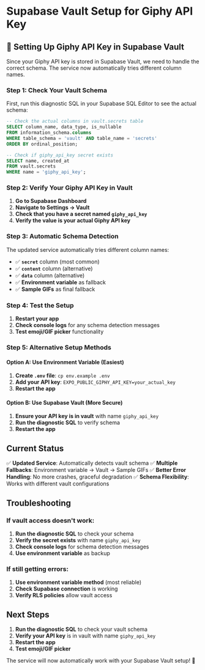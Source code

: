 # Supabase Vault Setup for Giphy API Key

## 🔧 Setting Up Giphy API Key in Supabase Vault

Since your Giphy API key is stored in Supabase Vault, we need to handle the correct schema. The service now automatically tries different column names.

### **Step 1: Check Your Vault Schema**

First, run this diagnostic SQL in your Supabase SQL Editor to see the actual schema:

```sql
-- Check the actual columns in vault.secrets table
SELECT column_name, data_type, is_nullable
FROM information_schema.columns 
WHERE table_schema = 'vault' AND table_name = 'secrets'
ORDER BY ordinal_position;

-- Check if giphy_api_key secret exists
SELECT name, created_at
FROM vault.secrets
WHERE name = 'giphy_api_key';
```

### **Step 2: Verify Your Giphy API Key in Vault**

1. **Go to Supabase Dashboard**
2. **Navigate to Settings → Vault**
3. **Check that you have a secret named `giphy_api_key`**
4. **Verify the value is your actual Giphy API key**

### **Step 3: Automatic Schema Detection**

The updated service automatically tries different column names:
- ✅ **`secret`** column (most common)
- ✅ **`content`** column (alternative)
- ✅ **`data`** column (alternative)
- ✅ **Environment variable** as fallback
- ✅ **Sample GIFs** as final fallback

### **Step 4: Test the Setup**

1. **Restart your app**
2. **Check console logs** for any schema detection messages
3. **Test emoji/GIF picker** functionality

### **Step 5: Alternative Setup Methods**

#### **Option A: Use Environment Variable (Easiest)**
1. **Create `.env` file**: `cp env.example .env`
2. **Add your API key**: `EXPO_PUBLIC_GIPHY_API_KEY=your_actual_key`
3. **Restart the app**

#### **Option B: Use Supabase Vault (More Secure)**
1. **Ensure your API key is in vault** with name `giphy_api_key`
2. **Run the diagnostic SQL** to verify schema
3. **Restart the app**

## **Current Status**

✅ **Updated Service**: Automatically detects vault schema
✅ **Multiple Fallbacks**: Environment variable → Vault → Sample GIFs
✅ **Better Error Handling**: No more crashes, graceful degradation
✅ **Schema Flexibility**: Works with different vault configurations

## **Troubleshooting**

### **If vault access doesn't work:**
1. **Run the diagnostic SQL** to check your schema
2. **Verify the secret exists** with name `giphy_api_key`
3. **Check console logs** for schema detection messages
4. **Use environment variable** as backup

### **If still getting errors:**
1. **Use environment variable method** (most reliable)
2. **Check Supabase connection** is working
3. **Verify RLS policies** allow vault access

## **Next Steps**

1. **Run the diagnostic SQL** to check your vault schema
2. **Verify your API key** is in vault with name `giphy_api_key`
3. **Restart the app**
4. **Test emoji/GIF picker**

The service will now automatically work with your Supabase Vault setup! 🎉 